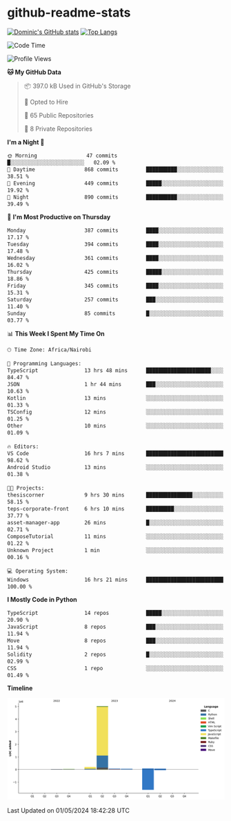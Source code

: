 # github-readme-stats
[![Dominic's GitHub stats](https://github-readme-stats.vercel.app/api?username=Domengo&show_icons=true)](https://github.com/anuraghazra/github-readme-stats)
[![Top Langs](https://github-readme-stats.vercel.app/api/top-langs/?username=Domengo&show_icons=true)](https://github.com/Domengo/github-readme-stats)

<!--START_SECTION:waka-->
![Code Time](http://img.shields.io/badge/Code%20Time-634%20hrs%2042%20mins-blue)

![Profile Views](http://img.shields.io/badge/Profile%20Views-1-blue)

**🐱 My GitHub Data** 

> 📦 397.0 kB Used in GitHub's Storage 
 > 
> 💼 Opted to Hire
 > 
> 📜 65 Public Repositories 
 > 
> 🔑 8 Private Repositories 
 > 
**I'm a Night 🦉** 

```text
🌞 Morning                47 commits          █░░░░░░░░░░░░░░░░░░░░░░░░   02.09 % 
🌆 Daytime                868 commits         ██████████░░░░░░░░░░░░░░░   38.51 % 
🌃 Evening                449 commits         █████░░░░░░░░░░░░░░░░░░░░   19.92 % 
🌙 Night                  890 commits         ██████████░░░░░░░░░░░░░░░   39.49 % 
```
📅 **I'm Most Productive on Thursday** 

```text
Monday                   387 commits         ████░░░░░░░░░░░░░░░░░░░░░   17.17 % 
Tuesday                  394 commits         ████░░░░░░░░░░░░░░░░░░░░░   17.48 % 
Wednesday                361 commits         ████░░░░░░░░░░░░░░░░░░░░░   16.02 % 
Thursday                 425 commits         █████░░░░░░░░░░░░░░░░░░░░   18.86 % 
Friday                   345 commits         ████░░░░░░░░░░░░░░░░░░░░░   15.31 % 
Saturday                 257 commits         ███░░░░░░░░░░░░░░░░░░░░░░   11.40 % 
Sunday                   85 commits          █░░░░░░░░░░░░░░░░░░░░░░░░   03.77 % 
```


📊 **This Week I Spent My Time On** 

```text
🕑︎ Time Zone: Africa/Nairobi

💬 Programming Languages: 
TypeScript               13 hrs 48 mins      █████████████████████░░░░   84.47 % 
JSON                     1 hr 44 mins        ███░░░░░░░░░░░░░░░░░░░░░░   10.63 % 
Kotlin                   13 mins             ░░░░░░░░░░░░░░░░░░░░░░░░░   01.33 % 
TSConfig                 12 mins             ░░░░░░░░░░░░░░░░░░░░░░░░░   01.25 % 
Other                    10 mins             ░░░░░░░░░░░░░░░░░░░░░░░░░   01.09 % 

🔥 Editors: 
VS Code                  16 hrs 7 mins       █████████████████████████   98.62 % 
Android Studio           13 mins             ░░░░░░░░░░░░░░░░░░░░░░░░░   01.38 % 

🐱‍💻 Projects: 
thesiscorner             9 hrs 30 mins       ███████████████░░░░░░░░░░   58.15 % 
teps-corporate-front     6 hrs 10 mins       █████████░░░░░░░░░░░░░░░░   37.77 % 
asset-manager-app        26 mins             █░░░░░░░░░░░░░░░░░░░░░░░░   02.71 % 
ComposeTutorial          11 mins             ░░░░░░░░░░░░░░░░░░░░░░░░░   01.22 % 
Unknown Project          1 min               ░░░░░░░░░░░░░░░░░░░░░░░░░   00.16 % 

💻 Operating System: 
Windows                  16 hrs 21 mins      █████████████████████████   100.00 % 
```

**I Mostly Code in Python** 

```text
TypeScript               14 repos            █████░░░░░░░░░░░░░░░░░░░░   20.90 % 
JavaScript               8 repos             ███░░░░░░░░░░░░░░░░░░░░░░   11.94 % 
Move                     8 repos             ███░░░░░░░░░░░░░░░░░░░░░░   11.94 % 
Solidity                 2 repos             █░░░░░░░░░░░░░░░░░░░░░░░░   02.99 % 
CSS                      1 repo              ░░░░░░░░░░░░░░░░░░░░░░░░░   01.49 % 
```



**Timeline**

![Lines of Code chart](https://raw.githubusercontent.com/Domengo/Domengo/main/assets/bar_graph.png)


 Last Updated on 01/05/2024 18:42:28 UTC
<!--END_SECTION:waka-->


